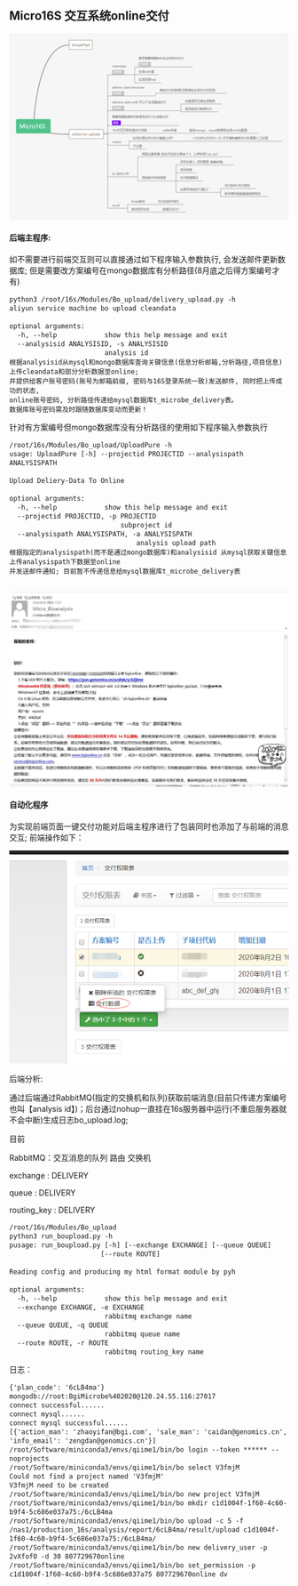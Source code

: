 ## Micro16S 交互系统online交付

![](./online_upload.png)

#### 后端主程序: 

如不需要进行前端交互则可以直接通过如下程序输入参数执行, 会发送邮件更新数据库; 但是需要改方案编号在mongo数据库有分析路径(8月底之后得方案编号才有)
```shell
python3 /root/16s/Modules/Bo_upload/delivery_upload.py -h
aliyun service machine bo upload cleandata

optional arguments:
  -h, --help            show this help message and exit
  --analysisid ANALYSISID, -s ANALYSISID
                        analysis id
根据analysisid从mysql和mongo数据库查询关键信息(信息分析邮箱,分析路径,项目信息)上传cleandata和部分分析数据至online; 
并提供给客户账号密码(账号为邮箱前缀, 密码与16S登录系统一致)发送邮件, 同时把上传成功的状态, 
online账号密码, 分析路径传递给mysql数据库t_microbe_delivery表。
数据库账号密码需及时跟随数据库变动而更新！
```

针对有方案编号但mongo数据库没有分析路径的使用如下程序输入参数执行

```shell
/root/16s/Modules/Bo_upload/UploadPure -h
usage: UploadPure [-h] --projectid PROJECTID --analysispath ANALYSISPATH

Upload Deliery-Data To Online

optional arguments:
  -h, --help            show this help message and exit
  --projectid PROJECTID, -p PROJECTID
	                        subproject id
  --analysispath ANALYSISPATH, -a ANALYSISPATH
								analysis upload path
根据指定的analysispath(而不是通过mongo数据库)和analysisid 从mysql获取关键信息上传analysispath下数据至online 
并发送邮件通知; 目前暂不传递信息给mysql数据库t_microbe_delivery表
													  
```


![](./email.png)



#### 自动化程序

为实现前端页面一键交付功能对后端主程序进行了包装同时也添加了与前端的消息交互; 前端操作如下：

![](./web.png)

后端分析:

通过后端通过RabbitMQ(指定的交换机和队列)获取前端消息(目前只传递方案编号也叫【analysis id】)；后台通过nohup一直挂在16s服务器中运行(不重启服务器就不会中断)生成日志bo_upload.log; 

目前

RabbitMQ：交互消息的队列 路由 交换机

exchange : DELIVERY

queue : DELIVERY

routing_key : DELIVERY

```
/root/16s/Modules/Bo_upload
python3 run_boupload.py -h
pusage: run_boupload.py [-h] [--exchange EXCHANGE] [--queue QUEUE]
                       [--route ROUTE]

Reading config and producing my html format module by pyh

optional arguments:
  -h, --help            show this help message and exit
  --exchange EXCHANGE, -e EXCHANGE
                        rabbitmq exchange name
  --queue QUEUE, -q QUEUE
                        rabbitmq queue name
  --route ROUTE, -r ROUTE
                        rabbitmq routing_key name

```

日志：

```shell
{'plan_code': '6cLB4ma'}
mongodb://root:BgiMicrobe%402020@120.24.55.116:27017
connect successful......
connect mysql......
connect mysql successful......
[{'action_man': 'zhaoyifan@bgi.com', 'sale_man': 'caidan@genomics.cn', 'info_email': 'zengdan@genomics.cn'}]
/root/Software/miniconda3/envs/qiime1/bin/bo login --token ****** --noprojects
/root/Software/miniconda3/envs/qiime1/bin/bo select V3fmjM
Could not find a project named 'V3fmjM'
V3fmjM need to be created
/root/Software/miniconda3/envs/qiime1/bin/bo new project V3fmjM
/root/Software/miniconda3/envs/qiime1/bin/bo mkdir c1d1004f-1f60-4c60-b9f4-5c686e037a75:/6cLB4ma
/root/Software/miniconda3/envs/qiime1/bin/bo upload -c 5 -f /nas1/production_16s/analysis/report/6cLB4ma/result/upload c1d1004f-1f60-4c60-b9f4-5c686e037a75:/6cLB4ma/
/root/Software/miniconda3/envs/qiime1/bin/bo new delivery_user -p 2vXfofO -d 30 807729670online
/root/Software/miniconda3/envs/qiime1/bin/bo set_permission -p c1d1004f-1f60-4c60-b9f4-5c686e037a75 807729670online dv
```

